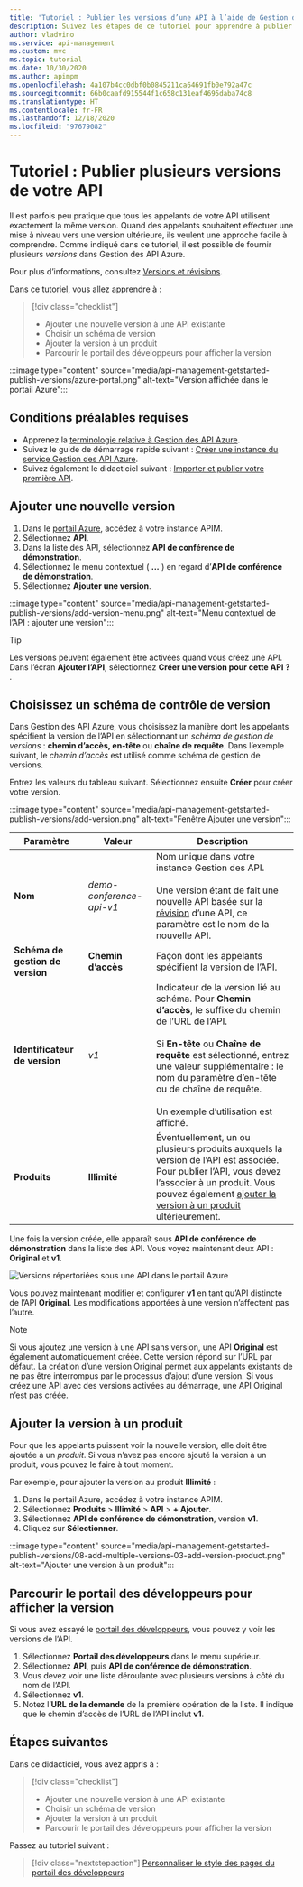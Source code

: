 ```yaml
---
title: 'Tutoriel : Publier les versions d’une API à l’aide de Gestion des API Azure'
description: Suivez les étapes de ce tutoriel pour apprendre à publier plusieurs versions d’API dans Gestion des API.
author: vladvino
ms.service: api-management
ms.custom: mvc
ms.topic: tutorial
ms.date: 10/30/2020
ms.author: apimpm
ms.openlocfilehash: 4a107b4cc0dbf0b0845211ca64691fb0e792a47c
ms.sourcegitcommit: 66b0caafd915544f1c658c131eaf4695daba74c8
ms.translationtype: HT
ms.contentlocale: fr-FR
ms.lasthandoff: 12/18/2020
ms.locfileid: "97679082"
---
```

# <a name="tutorial-publish-multiple-versions-of-your-api"></a>Tutoriel : Publier plusieurs versions de votre API 

Il est parfois peu pratique que tous les appelants de votre API utilisent exactement la même version. Quand des appelants souhaitent effectuer une mise à niveau vers une version ultérieure, ils veulent une approche facile à comprendre. Comme indiqué dans ce tutoriel, il est possible de fournir plusieurs *versions* dans Gestion des API Azure. 

Pour plus d’informations, consultez [Versions et révisions](https://azure.microsoft.com/blog/versions-revisions/).

Dans ce tutoriel, vous allez apprendre à :

> [!div class="checklist"]
> * Ajouter une nouvelle version à une API existante
> * Choisir un schéma de version
> * Ajouter la version à un produit
> * Parcourir le portail des développeurs pour afficher la version

:::image type="content" source="media/api-management-getstarted-publish-versions/azure-portal.png" alt-text="Version affichée dans le portail Azure":::

## <a name="prerequisites"></a>Conditions préalables requises

+ Apprenez la [terminologie relative à Gestion des API Azure](api-management-terminology.md).
+ Suivez le guide de démarrage rapide suivant : [Créer une instance du service Gestion des API Azure](get-started-create-service-instance.md).
+ Suivez également le didacticiel suivant : [Importer et publier votre première API](import-and-publish.md).

## <a name="add-a-new-version"></a>Ajouter une nouvelle version

1. Dans le [portail Azure](https://portal.azure.com), accédez à votre instance APIM.
1. Sélectionnez **API**.
1. Dans la liste des API, sélectionnez **API de conférence de démonstration**. 
1. Sélectionnez le menu contextuel ( **...** ) en regard d’**API de conférence de démonstration**.
1. Sélectionnez **Ajouter une version**.

:::image type="content" source="media/api-management-getstarted-publish-versions/add-version-menu.png" alt-text="Menu contextuel de l’API : ajouter une version":::


> [!TIP]
> Les versions peuvent également être activées quand vous créez une API. Dans l’écran **Ajouter l’API**, sélectionnez **Créer une version pour cette API ?** .

## <a name="choose-a-versioning-scheme"></a>Choisissez un schéma de contrôle de version

Dans Gestion des API Azure, vous choisissez la manière dont les appelants spécifient la version de l’API en sélectionnant un *schéma de gestion de versions* : **chemin d’accès, en-tête** ou **chaîne de requête**. Dans l’exemple suivant, le *chemin d’accès* est utilisé comme schéma de gestion de versions.

Entrez les valeurs du tableau suivant. Sélectionnez ensuite **Créer** pour créer votre version.

:::image type="content" source="media/api-management-getstarted-publish-versions/add-version.png" alt-text="Fenêtre Ajouter une version":::



|Paramètre   |Valeur  |Description  |
|---------|---------|---------|
|**Nom**     |  *demo-conference-api-v1*       |  Nom unique dans votre instance Gestion des API.<br/><br/>Une version étant de fait une nouvelle API basée sur la [révision](api-management-get-started-revise-api.md) d’une API, ce paramètre est le nom de la nouvelle API.   |
|**Schéma de gestion de version**     |  **Chemin d’accès**       |  Façon dont les appelants spécifient la version de l’API.     |
|**Identificateur de version**     |  *v1*       |  Indicateur de la version lié au schéma. Pour **Chemin d’accès**, le suffixe du chemin de l’URL de l’API. <br/><br/> Si **En-tête** ou **Chaîne de requête** est sélectionné, entrez une valeur supplémentaire : le nom du paramètre d’en-tête ou de chaîne de requête.<br/><br/> Un exemple d’utilisation est affiché.        |
|**Produits**     |  **Illimité**       |  Éventuellement, un ou plusieurs produits auxquels la version de l’API est associée. Pour publier l’API, vous devez l’associer à un produit. Vous pouvez également [ajouter la version à un produit](#add-the-version-to-a-product) ultérieurement.      |

Une fois la version créée, elle apparaît sous **API de conférence de démonstration** dans la liste des API. Vous voyez maintenant deux API : **Original** et **v1**.

![Versions répertoriées sous une API dans le portail Azure](media/api-management-getstarted-publish-versions/version-list.png)

Vous pouvez maintenant modifier et configurer **v1** en tant qu’API distincte de l’API **Original**. Les modifications apportées à une version n’affectent pas l’autre.

> [!Note]
> Si vous ajoutez une version à une API sans version, une API **Original** est également automatiquement créée. Cette version répond sur l’URL par défaut. La création d’une version Original permet aux appelants existants de ne pas être interrompus par le processus d’ajout d’une version. Si vous créez une API avec des versions activées au démarrage, une API Original n’est pas créée.

## <a name="add-the-version-to-a-product"></a>Ajouter la version à un produit

Pour que les appelants puissent voir la nouvelle version, elle doit être ajoutée à un *produit*. Si vous n’avez pas encore ajouté la version à un produit, vous pouvez le faire à tout moment.

Par exemple, pour ajouter la version au produit **Illimité** :
1. Dans le portail Azure, accédez à votre instance APIM.
1. Sélectionnez **Produits** > **Illimité** > **API** >  **+ Ajouter**.
1. Sélectionnez **API de conférence de démonstration**, version **v1**.
1. Cliquez sur **Sélectionner**.

:::image type="content" source="media/api-management-getstarted-publish-versions/08-add-multiple-versions-03-add-version-product.png" alt-text="Ajouter une version à un produit":::

## <a name="browse-the-developer-portal-to-see-the-version"></a>Parcourir le portail des développeurs pour afficher la version

Si vous avez essayé le [portail des développeurs](api-management-howto-developer-portal-customize.md), vous pouvez y voir les versions de l’API.

1. Sélectionnez **Portail des développeurs** dans le menu supérieur.
2. Sélectionnez **API**, puis **API de conférence de démonstration**.
3. Vous devez voir une liste déroulante avec plusieurs versions à côté du nom de l’API.
4. Sélectionnez **v1**.
5. Notez l’**URL de la demande** de la première opération de la liste. Il indique que le chemin d’accès de l’URL de l’API inclut **v1**.

## <a name="next-steps"></a>Étapes suivantes

Dans ce didacticiel, vous avez appris à :

> [!div class="checklist"]
> * Ajouter une nouvelle version à une API existante
> * Choisir un schéma de version 
> * Ajouter la version à un produit
> * Parcourir le portail des développeurs pour afficher la version

Passez au tutoriel suivant :

> [!div class="nextstepaction"]
> [Personnaliser le style des pages du portail des développeurs](api-management-howto-developer-portal-customize.md)
